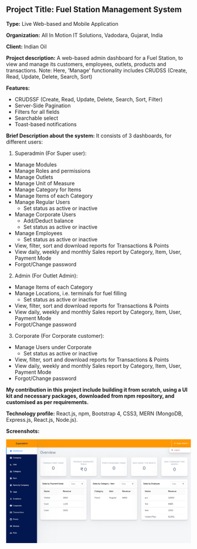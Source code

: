 ## Project Title: Fuel Station Management System

**Type:** Live Web-based and Mobile Application

**Organization:** All In Motion IT Solutions, Vadodara, Gujarat, India

**Client:** Indian Oil

**Project description:** A web-based admin dashboard for a Fuel Station, to view and manage its customers, employees, outlets, products and transactions.  Note: Here, 'Manage' functionality includes CRUDSS (Create, Read, Update, Delete, Search, Sort)

**Features:**

* CRUDSSF (Create, Read, Update, Delete, Search, Sort, Filter)
* Server-Side Pagination
* Filters for all fields
* Searchable select
* Toast-based notifications

**Brief Description about the system:** It consists of 3 dashboards, for different users:

1. Superadmin (For Super user):  

 * Manage Modules
 * Manage Roles and permissions
 * Manage Outlets
 * Manage Unit of Measure
 * Manage Category for Items
 * Manage Items of each Category
 * Manage Regular Users
	* Set status as active or inactive
 * Manage Corporate Users
	* Add/Deduct balance
	* Set status as active or inactive
 * Manage Employees
	* Set status as active or inactive
 * View, filter, sort and download reports for Transactions & Points
 * View daily, weekly and monthly Sales report by Category, Item, User, Payment Mode
 * Forgot/Change password

2. Admin (For Outlet Admin):

 * Manage Items of each Category
 * Manage Locations, i.e. terminals for fuel filling
	* Set status as active or inactive
 * View, filter, sort and download reports for Transactions & Points
 * View daily, weekly and monthly Sales report by Category, Item, User, Payment Mode
 * Forgot/Change password

3. Corporate (For Corporate customer):

 * Manage Users under Corporate
	* Set status as active or inactive
 * View, filter, sort and download reports for Transactions & Points
 * View daily, weekly and monthly Sales report by Category, Item, User, Payment Mode
 * Forgot/Change password

**My contribution in this project include building it from scratch, using a UI kit and necessary packages, downloaded from npm repository, and customised as per requirements.**

**Technology profile:** React.js, npm, Bootstrap 4, CSS3, MERN (MongoDB, Express.js, React.js, Node.js).

**Screenshots:**

<kbd><img src="../images/fuel_station/1.png?raw=true"/></kbd>
